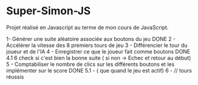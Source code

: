 # Super-Simon-JS

Projet réalisé en Javascript au terme de mon cours de JavaScript.

1- Générer une suite aléatoire associée aux boutons du jeu  DONE
2 - Accélérer la vitesse des 8 premiers tours de jeu
3 - Différencier le tour du joueur et de l'IA
4 - Enregistrer ce que le joueur fait comme boutons DONE
4.1 6 check si c'est bien la bonne suite ( si non -> Echec et retour au début)
5 - Comptabiliser le nombre de clics sur les différents boutons et les implémenter sur le score DONE
5.1 - ( que quand le jeu est actif)
6 - //                         tours réussis
